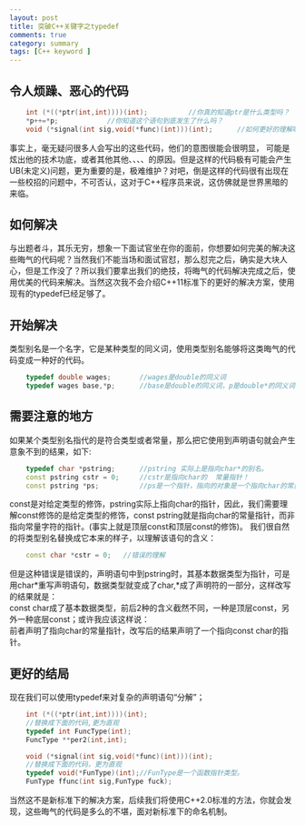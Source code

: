 ```yaml
---
layout: post
title: 突破C++关键字之typedef  
comments: true
category: summary
tags: [C++ keyword ]  
---  
```


## 令人烦躁、恶心的代码
```C++  
	int (*((*ptr(int,int))))(int);			//你真的知道ptr是什么类型吗？
	*p++=*p;			//你知道这个语句到底发生了什么吗？
	void (*signal(int sig,void(*func)(int)))(int);		//如何更好的理解呢？
```  

事实上，毫无疑问很多人会写出的这些代码，他们的意图很能会很明显，
可能是炫出他的技术功底，或者其他其他、、、、的原因。但是这样的代码极有可能会产生UB(未定义)问题，更为重要的是，极难维护？对吧，倒是这样的代码很有出现在一些校招的问题中，不可否认，这对于C++程序员来说，这仿佛就是世界黑暗的来临。  
## 如何解决
与出题者斗，其乐无穷，想象一下面试官坐在你的面前，你想要如何完美的解决这些晦气的代码呢？当然我们不能当场和面试官怼，那么怼完之后，确实是大块人心，但是工作没了？所以我们要拿出我们的绝技，将晦气的代码解决完成之后，使用优美的代码来解决。当然这次我不会介绍C++11标准下的更好的解决方案，使用现有的typedef已经足够了。  
## 开始解决  
类型别名是一个名字，它是某种类型的同义词，使用类型别名能够将这类晦气的代码变成一种好的代码。  
```C++   
	typedef double wages;		//wages是double的同义词
	typedef wages base,*p;		//base是double的同义词，p是double*的同义词  
```    
## 需要注意的地方
如果某个类型别名指代的是符合类型或者常量，那么把它使用到声明语句就会产生意象不到的结果，如下:  
```C++
	typedef char *pstring;		//pstring 实际上是指向char*的别名。
	const pstring cstr = 0;		//cstr是指向char的  常量指针！
	const pstring *ps;			//ps是一个指针，指向的对象是一个指向char的常量指针。
```   
const是对给定类型的修饰，pstring实际上指向char的指针，因此，我们需要理解const修饰的是给定类型的修饰，const pstring就是指向char的常量指针，而非指向常量字符的指针。(事实上就是顶层const和顶层const的修饰)。 
我们很自然的将类型别名替换成它本来的样子，以理解该语句的含义： 
```C++  
	const char *cstr = 0;	//错误的理解

```  
但是这种错误是错误的，声明语句中到pstring时，其基本数据类型为指针，可是用char*重写声明语句，数据类型就变成了char,*成了声明符的一部分，这样改写的结果就是：  
const char成了基本数据类型，前后2种的含义截然不同，一种是顶层const，另外一种底层const；或许我应该这样说：  
前者声明了指向char的常量指针，改写后的结果声明了一个指向const char的指针。  
## 更好的结局  
现在我们可以使用typedef来对复杂的声明语句“分解”；  
```C++ 
	int (*((*ptr(int,int))))(int);
	//替换成下面的代码,更为直观
	typedef int FuncType(int);
	FuncType **per2(int,int);

	void (*signal(int sig,void(*func)(int)))(int);
	//替换成下面的代码，更为直观
	typedef void(*FunType)(int);//FunType是一个函数指针类型。
	FunType ffunc(int sig,FunType fuck);

```    
当然这不是新标准下的解决方案，后续我们将使用C++2.0标准的方法，你就会发现，这些晦气的代码是多么的不堪，面对新标准下的命名机制。

